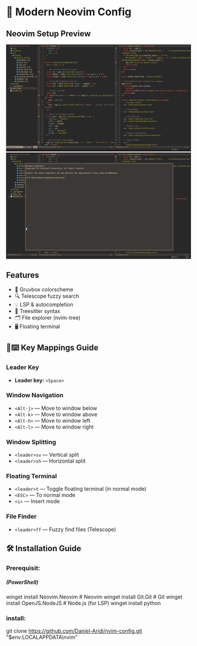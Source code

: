# 🚀 Modern Neovim Config

## Neovim Setup Preview
![preview](./assets/preview.png)
![floating terminal](./assets/floating-terminal.png)


## Features
- 🌈 Gruvbox colorscheme
- 🔍 Telescope fuzzy search
- 💡 LSP & autocompletion
- 🧠 Treesitter syntax
- 🗂️ File explorer (nvim-tree)
- 🖥️ Floating terminal



## 🔑⌨️ Key Mappings Guide

### Leader Key
- **Leader key:** `<Space>`

### Window Navigation
- `<Alt-j>` — Move to window below 
- `<Alt-k>` — Move to window above 
- `<Alt-h>` — Move to window left  
- `<Alt-l>` — Move to window right 

### Window Splitting
- `<leader>sv` — Vertical split  
- `<leader>sh` — Horizontal split  

### Floating Terminal
- `<leader>t` — Toggle floating terminal (in normal mode)
- `<ESC>`     — To normal mode
- `<i>`       — Insert mode

### File Finder
- `<leader>ff` — Fuzzy find files (Telescope)


## 🛠️ Installation Guide

### Prerequisit:
##### (PowerShell)

winget install Neovim.Neovim  # Neovim
winget install Git.Git         # Git
winget install OpenJS.NodeJS   # Node.js (for LSP)
winget install python

### install:
git clone https://github.com/Daniel-Aridi/nvim-config.git "$env:LOCALAPPDATA\nvim"


